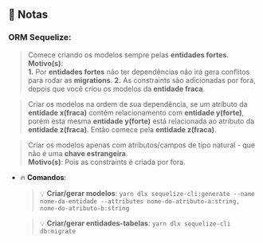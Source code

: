 ## :memo: Notas

### ORM Sequelize:

> Comece criando os modelos sempre pelas **entidades fortes**.  
__Motivo(s)__:  
    **1.** Por **entidades fortes** não ter dependências não irá gera conflitos para rodar as **migrations**.
    **2.** As constraints são adicionadas por fora, depois que você criou os modelos da **entidade fraca**.

> Criar os modelos na ordem de sua dependência, se um atríbuto da **entidade x(fraca)** contém relacionamento com **entidade y(forte)**, porém esta mesma **entidade y(forte)** está relacionada ao atributo da **entidade z(fraca)**. Então comece pela **entidade z(fraca)**.

> Criar os modelos apenas com atríbutos/campos de tipo natural - que não é uma **chave estrangeira**.  
__Motivo(s)__: Pois as constraints é criada por fora.

* :fire: __Comandos__: 

    > :bulb: __Criar/gerar modelos__: `yarn dlx sequelize-cli:generate --name nome-da-entidade --attributes nome-do-atributo-a:string, nome-do-atributo-b:string`

    > :bulb: __Criar/gerar entidades-tabelas__: `yarn dlx sequelize-cli db:migrate`